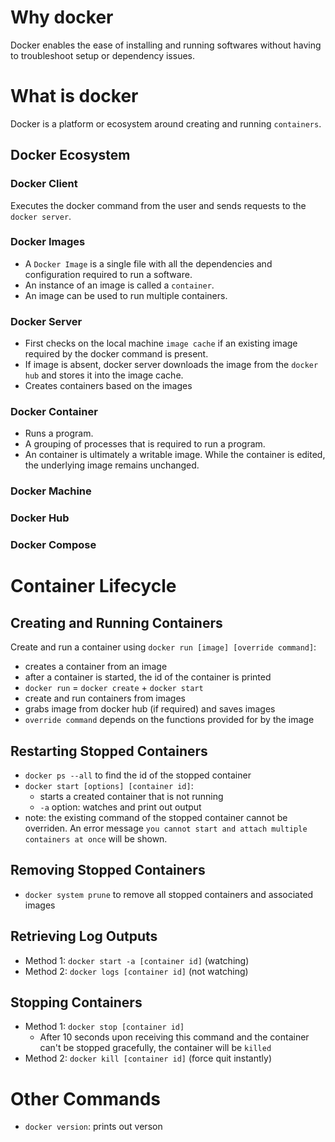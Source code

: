 # Why docker
Docker enables the ease of installing and running softwares without having to troubleshoot setup or dependency issues.

# What is docker
Docker is a platform or ecosystem around creating and running `containers`.

## Docker Ecosystem
### Docker Client
Executes the docker command from the user and sends requests to the `docker server`.

### Docker Images
- A `Docker Image` is a single file with all the dependencies and configuration required to run a software.
- An instance of an image is called a `container`.
- An image can be used to run multiple containers.

### Docker Server
- First checks on the local machine `image cache` if an existing image required by the docker command is present.
- If image is absent, docker server downloads the image from the `docker hub` and stores it into the image cache.
- Creates containers based on the images

### Docker Container
- Runs a program.
- A grouping of processes that is required to run a program.
- An container is ultimately a writable image. While the container is edited, the underlying image remains unchanged.

### Docker Machine


### Docker Hub
### Docker Compose

# Container Lifecycle
## Creating and Running Containers
Create and run a container using `docker run [image] [override command]`:
- creates a container from an image
- after a container is started, the id of the container is printed
- `docker run` = `docker create` + `docker start`
- create and run containers from images
- grabs image from docker hub (if required) and saves images
- `override command` depends on the functions provided for by the image

## Restarting Stopped Containers
- `docker ps --all` to find the id of the stopped container
- `docker start [options] [container id]`:
	- starts a created container that is not running
	- `-a` option: watches and print out output
- note: the existing command of the stopped container cannot be overriden. An error message `you cannot start and attach multiple containers at once` will be shown.

## Removing Stopped Containers
- `docker system prune` to remove all stopped containers and associated images

## Retrieving Log Outputs
- Method 1: `docker start -a [container id]` (watching)
- Method 2: `docker logs [container id]` (not watching)

## Stopping Containers
- Method 1: `docker stop [container id]`
	- After 10 seconds upon receiving this command and the container can't be stopped gracefully, the container will be `killed`
- Method 2: `docker kill [container id]` (force quit instantly)

# Other Commands
- `docker version`: prints out verson

